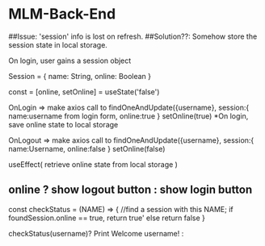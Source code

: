 # MLM-Back-End

##Issue: 'session' info is lost on refresh.
##Solution??: Somehow store the session state in local storage.

On login, user gains a session object

Session = {
   name: String,
   online: Boolean
}

const = [online, setOnline] = useState('false')

OnLogin => make axios call to findOneAndUpdate({username},
   session:{
      name:username from login form,
      online:true
   }
   setOnline(true)
   *On login, save online state to local storage

OnLogout => make axios call to findOneAndUpdate({username},
   session:{
      name:Username,
      online:false
   }
   setOnline(false)


useEffect( retrieve online state from local storage )

online ? show logout button : show login button
------------------------------------------------------------------------------

const checkStatus = (NAME) => {
//find a session with this NAME;
   if foundSession.online == true,
      return true'
   else
      return false
}

checkStatus(username)? Print Welcome username! :     
